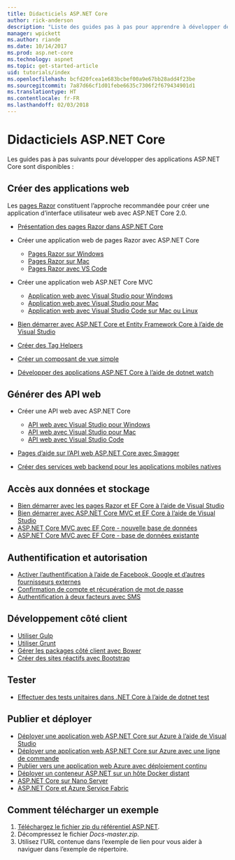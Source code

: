 ```yaml
---
title: Didacticiels ASP.NET Core
author: rick-anderson
description: "Liste des guides pas à pas pour apprendre à développer des applications ASP.NET Core."
manager: wpickett
ms.author: riande
ms.date: 10/14/2017
ms.prod: asp.net-core
ms.technology: aspnet
ms.topic: get-started-article
uid: tutorials/index
ms.openlocfilehash: bcfd20fcea1e683bcbef00a9e67bb28add4f23be
ms.sourcegitcommit: 7a87d66cf1d01febe6635c7306f2f679434901d1
ms.translationtype: HT
ms.contentlocale: fr-FR
ms.lasthandoff: 02/03/2018
---
```

# <a name="aspnet-core-tutorials"></a>Didacticiels ASP.NET Core

Les guides pas à pas suivants pour développer des applications ASP.NET Core sont disponibles :

## <a name="build-web-apps"></a>Créer des applications web

Les [pages Razor](xref:mvc/razor-pages/index) constituent l’approche recommandée pour créer une application d’interface utilisateur web avec ASP.NET Core 2.0.

* [Présentation des pages Razor dans ASP.NET Core](xref:mvc/razor-pages/index)
* Créer une application web de pages Razor avec ASP.NET Core

   * [Pages Razor sur Windows](xref:tutorials/razor-pages/index)
   * [Pages Razor sur Mac](xref:tutorials/razor-pages-mac/index)
   * [Pages Razor avec VS Code](xref:tutorials/razor-pages-vsc/index)  

* Créer une application web ASP.NET Core MVC

   * [Application web avec Visual Studio pour Windows](first-mvc-app/index.md)
   * [Application web avec Visual Studio pour Mac](first-mvc-app-mac/index.md)
   * [Application web avec Visual Studio Code sur Mac ou Linux](first-mvc-app-xplat/index.md)

* [Bien démarrer avec ASP.NET Core et Entity Framework Core à l’aide de Visual Studio](../data/ef-mvc/index.md)
* [Créer des Tag Helpers](../mvc/views/tag-helpers/authoring.md)
* [Créer un composant de vue simple](../mvc/views/view-components.md#walkthrough-creating-a-simple-view-component)
* [Développer des applications ASP.NET Core à l’aide de dotnet watch](dotnet-watch.md)

## <a name="build-web-apis"></a>Générer des API web
* Créer une API web avec ASP.NET Core

  * [API web avec Visual Studio pour Windows](first-web-api.md)
  * [API web avec Visual Studio pour Mac](xref:tutorials/first-web-api-mac)
  * [API web avec Visual Studio Code](web-api-vsc.md)
  
* [Pages d’aide sur l’API web ASP.NET Core avec Swagger](web-api-help-pages-using-swagger.md)
* [Créer des services web backend pour les applications mobiles natives](../mobile/native-mobile-backend.md)

## <a name="data-access-and-storage"></a>Accès aux données et stockage
* [Bien démarrer avec les pages Razor et EF Core à l’aide de Visual Studio](xref:data/ef-rp/intro)
* [Bien démarrer avec ASP.NET Core MVC et EF Core à l’aide de Visual Studio](../data/ef-mvc/index.md)
* [ASP.NET Core MVC avec EF Core - nouvelle base de données](https://docs.microsoft.com/ef/core/get-started/aspnetcore/new-db)
* [ASP.NET Core MVC avec EF Core - base de données existante](https://docs.microsoft.com/ef/core/get-started/aspnetcore/existing-db)

## <a name="authentication-and-authorization"></a>Authentification et autorisation
* [Activer l’authentification à l’aide de Facebook, Google et d’autres fournisseurs externes](../security/authentication/social/index.md)
* [Confirmation de compte et récupération de mot de passe](../security/authentication/accconfirm.md)
* [Authentification à deux facteurs avec SMS](../security/authentication/2fa.md)

## <a name="client-side-development"></a>Développement côté client
* [Utiliser Gulp](../client-side/using-gulp.md)
* [Utiliser Grunt](../client-side/using-grunt.md)
* [Gérer les packages côté client avec Bower](../client-side/bower.md)
* [Créer des sites réactifs avec Bootstrap](../client-side/bootstrap.md)

## <a name="test"></a>Tester
* [Effectuer des tests unitaires dans .NET Core à l’aide de dotnet test](https://docs.microsoft.com/dotnet/articles/core/testing/unit-testing-with-dotnet-test)

## <a name="publish-and-deploy"></a>Publier et déployer
* [Déployer une application web ASP.NET Core sur Azure à l’aide de Visual Studio](publish-to-azure-webapp-using-vs.md)
* [Déployer une application web ASP.NET Core sur Azure avec une ligne de commande](publish-to-azure-webapp-using-cli.md)
* [Publier vers une application web Azure avec déploiement continu](xref:host-and-deploy/azure-apps/azure-continuous-deployment)
* [Déployer un conteneur ASP.NET sur un hôte Docker distant](https://docs.microsoft.com/azure/vs-azure-tools-docker-hosting-web-apps-in-docker)
* [ASP.NET Core sur Nano Server](nano-server.md)
* [ASP.NET Core et Azure Service Fabric](https://docs.microsoft.com/azure/service-fabric/service-fabric-add-a-web-frontend)

<a name="download"></a> 
## <a name="how-to-download-a-sample"></a>Comment télécharger un exemple
1. [Téléchargez le fichier zip du référentiel ASP.NET](https://codeload.github.com/aspnet/Docs/zip/master).
1. Décompressez le fichier *Docs-master.zip*.
1. Utilisez l’URL contenue dans l’exemple de lien pour vous aider à naviguer dans l’exemple de répertoire. 

